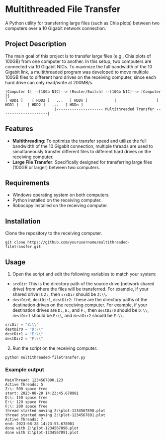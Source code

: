# Multithreaded File Transfer

A Python utility for transferring large files (such as Chia plots) between two computers over a 10 Gigabit network connection.

## Project Description

The main goal of this project is to transfer large files (e.g., Chia plots of 100GB) from one computer to another. In this setup, two computers are connected via 10 Gigabit NICs. To maximize the full bandwidth of the 10 Gigabit link, a multithreaded program was developed to move multiple 100GB files to different hard drives on the receiving computer, since each hard drive can only read/write at 200MB/s.

```ascii
[Computer 1] --[10Gb NIC]--> [Router/Switch] --[10Gb NIC]--> [Computer 2]
[ HDD1 ]    [ HDD2 ]   ...   [ HDDn ]            |                  [ HDD1 ]    [ HDD2 ]   ...   [ HDDn ]
                      |--------------------- Multithreaded Transfer ---------------------|
```

## Features

- **Multithreading**: To optimize the transfer speed and utilize the full bandwidth of the 10 Gigabit connection, multiple threads are used to simultaneously transfer different files to different hard drives on the receiving computer.
- **Large File Transfer**: Specifically designed for transferring large files (100GB or larger) between two computers.

## Requirements

- Windows operating system on both computers.
- Python installed on the receiving computer.
- Robocopy installed on the receiving computer.

## Installation

Clone the repository to the receiving computer.

```
git clone https://github.com/yourusername/multithreaded-filetransfer.git
```

## Usage

1. Open the script and edit the following variables to match your system:

- `srcDir`: This is the directory path of the source drive (network shared drive) from where the files will be transferred. For example, if your shared drive is `Z:`, then `srcDir` should be `Z:\\`.
- `destDir0`, `destDir1`, `destDir2`: These are the directory paths of the destination drives on the receiving computer. For example, if your destination drives are `D:`, `E:`, and `F:`, then `destDir0` should be `D:\\`, `destDir1` should be `E:\\`, and `destDir2` should be `F:\\`.

```python
srcDir = "Z:\\"     
destDir0 = "D:\\"   
destDir1 = "E:\\"   
destDir2 = "F:\\"  
```

2. Run the script on the receiving computer.

```
python multithreaded-filetransfer.py
```

### Example output

```
MainThread: 1234567890.123
Active Threads: 5
Z:\: 500 space free
start: 2023-08-28 14:23:45.678901
D:\: 150 space free
E:\: 120 space free
F:\: 200 space free
thread started moving Z:\plot-1234567890.plot
thread started moving Z:\plot-1234567891.plot
Active Threads: 7
end: 2023-08-28 14:23:55.678901
done with Z:\plot-1234567890.plot
done with Z:\plot-1234567891.plot

```
